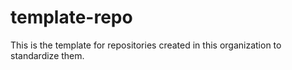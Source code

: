 # template-repo
This is the template for repositories created in this organization to standardize them.

